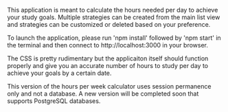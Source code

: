 This application is meant to calculate the hours needed per day to achieve your study goals. 
Multiple strategies can be created from the main list view and strategies can be customized or deleted based on your preference.

To launch the application, please run 'npm install' followed by 'npm start' in the terminal and then connect to http://localhost:3000 in your browser.

The CSS is pretty rudimentary but the applicaiton itself should function properly and give you an accurate number of hours to study per day to achieve your goals by a certain date.

This version of the hours per week calculator uses session permanence only and not a database. A new version will be completed soon that supports PostgreSQL databases.